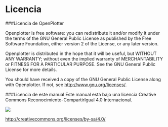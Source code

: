 # Licencia
###Licencia de OpenPlotter

Openplotter is free software: you can redistribute it and/or modify it under the terms of the GNU General Public License as published by the Free Software Foundation, either version 2 of the License, or any later version.

Openplotter is distributed in the hope that it will be useful, but WITHOUT ANY WARRANTY; without even the implied warranty of MERCHANTABILITY or FITNESS FOR A PARTICULAR PURPOSE. See the GNU General Public License for more details.

You should have received a copy of the GNU General Public License along with Openplotter. If not, see <http://www.gnu.org/licenses/>.

###Licencia de este manual
Este manual está bajo una licencia Creative Commons Reconocimiento-CompartirIgual 4.0 Internacional.

![](https://i.creativecommons.org/l/by-sa/4.0/88x31.png)

http://creativecommons.org/licenses/by-sa/4.0/